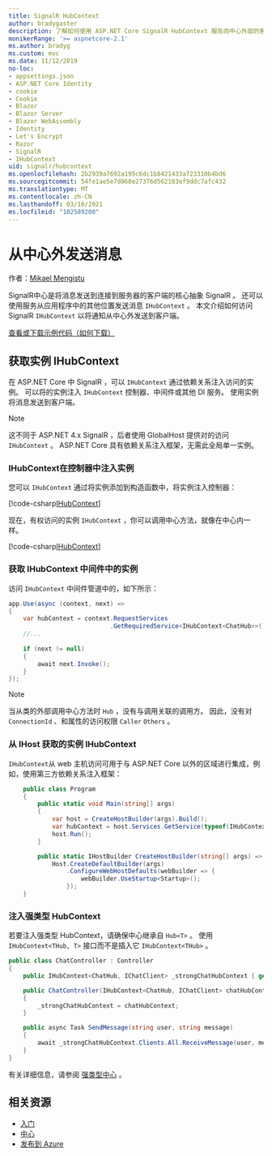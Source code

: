 ```yaml
---
title: SignalR HubContext
author: bradygaster
description: 了解如何使用 ASP.NET Core SignalR HubContext 服务向中心外部的客户端发送通知。
monikerRange: '>= aspnetcore-2.1'
ms.author: bradyg
ms.custom: mvc
ms.date: 11/12/2019
no-loc:
- appsettings.json
- ASP.NET Core Identity
- cookie
- Cookie
- Blazor
- Blazor Server
- Blazor WebAssembly
- Identity
- Let's Encrypt
- Razor
- SignalR
- IHubContext
uid: signalr/hubcontext
ms.openlocfilehash: 2b2939a7692a195c6dc1b8421433a723310b4bd6
ms.sourcegitcommit: 54fe1ae5e7d068e27376d562183ef9ddc7afc432
ms.translationtype: MT
ms.contentlocale: zh-CN
ms.lasthandoff: 03/10/2021
ms.locfileid: "102589200"
---
```

# <a name="send-messages-from-outside-a-hub"></a>从中心外发送消息

作者：[Mikael Mengistu](https://twitter.com/MikaelM_12)

SignalR中心是将消息发送到连接到服务器的客户端的核心抽象 SignalR 。 还可以使用服务从应用程序中的其他位置发送消息 `IHubContext` 。 本文介绍如何访问 SignalR `IHubContext` 以将通知从中心外发送到客户端。

[查看或下载示例代码](https://github.com/dotnet/AspNetCore.Docs/tree/main/aspnetcore/signalr/hubcontext/sample/)[（如何下载）](xref:index#how-to-download-a-sample)

## <a name="get-an-instance-of-ihubcontext"></a>获取实例 IHubContext

在 ASP.NET Core 中 SignalR ，可以 `IHubContext` 通过依赖关系注入访问的实例。 可以将的实例注入 `IHubContext` 控制器、中间件或其他 DI 服务。 使用实例将消息发送到客户端。

> [!NOTE]
> 这不同于 ASP.NET 4.x SignalR ，后者使用 GlobalHost 提供对的访问 `IHubContext` 。 ASP.NET Core 具有依赖关系注入框架，无需此全局单一实例。

### <a name="inject-an-instance-of-ihubcontext-in-a-controller"></a>IHubContext在控制器中注入实例

您可以 `IHubContext` 通过将实例添加到构造函数中，将实例注入控制器：

[!code-csharp[IHubContext](hubcontext/sample/Controllers/HomeController.cs?range=12-19,57)]

现在，有权访问的实例 `IHubContext` ，你可以调用中心方法，就像在中心内一样。

[!code-csharp[IHubContext](hubcontext/sample/Controllers/HomeController.cs?range=21-25)]

### <a name="get-an-instance-of-ihubcontext-in-middleware"></a>获取 IHubContext 中间件中的实例

访问 `IHubContext` 中间件管道中的，如下所示：

```csharp
app.Use(async (context, next) =>
{
    var hubContext = context.RequestServices
                            .GetRequiredService<IHubContext<ChatHub>>();
    //...
    
    if (next != null)
    {
        await next.Invoke();
    }
});
```

> [!NOTE]
> 当从类的外部调用中心方法时 `Hub` ，没有与调用关联的调用方。 因此，没有对 `ConnectionId` 、和属性的访问权限 `Caller` `Others` 。

### <a name="get-an-instance-of-ihubcontext-from-ihost"></a>从 IHost 获取的实例 IHubContext

`IHubContext`从 web 主机访问可用于与 ASP.NET Core 以外的区域进行集成，例如，使用第三方依赖关系注入框架：

```csharp
    public class Program
    {
        public static void Main(string[] args)
        {
            var host = CreateHostBuilder(args).Build();
            var hubContext = host.Services.GetService(typeof(IHubContext<ChatHub>));
            host.Run();
        }

        public static IHostBuilder CreateHostBuilder(string[] args) =>
            Host.CreateDefaultBuilder(args)
                .ConfigureWebHostDefaults(webBuilder => {
                    webBuilder.UseStartup<Startup>();
                });
    }
```

### <a name="inject-a-strongly-typed-hubcontext"></a>注入强类型 HubContext

若要注入强类型 HubContext，请确保中心继承自 `Hub<T>` 。 使用 `IHubContext<THub, T>` 接口而不是插入它 `IHubContext<THub>` 。

```csharp
public class ChatController : Controller
{
    public IHubContext<ChatHub, IChatClient> _strongChatHubContext { get; }

    public ChatController(IHubContext<ChatHub, IChatClient> chatHubContext)
    {
        _strongChatHubContext = chatHubContext;
    }

    public async Task SendMessage(string user, string message)
    {
        await _strongChatHubContext.Clients.All.ReceiveMessage(user, message);
    }
}
```

有关详细信息，请参阅 [强类型中心](xref:signalr/hubs#strongly-typed-hubs) 。

## <a name="related-resources"></a>相关资源

* [入门](xref:tutorials/signalr)
* [中心](xref:signalr/hubs)
* [发布到 Azure](xref:signalr/publish-to-azure-web-app)
